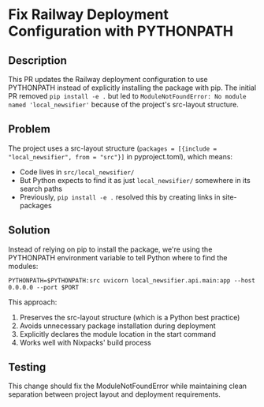 # Fix Railway Deployment Configuration with PYTHONPATH

## Description

This PR updates the Railway deployment configuration to use PYTHONPATH instead of explicitly installing the package with pip. The initial PR removed `pip install -e .` but led to `ModuleNotFoundError: No module named 'local_newsifier'` because of the project's src-layout structure.

## Problem

The project uses a src-layout structure (`packages = [{include = "local_newsifier", from = "src"}]` in pyproject.toml), which means:
- Code lives in `src/local_newsifier/`
- But Python expects to find it as just `local_newsifier/` somewhere in its search paths
- Previously, `pip install -e .` resolved this by creating links in site-packages

## Solution

Instead of relying on pip to install the package, we're using the PYTHONPATH environment variable to tell Python where to find the modules:

```
PYTHONPATH=$PYTHONPATH:src uvicorn local_newsifier.api.main:app --host 0.0.0.0 --port $PORT
```

This approach:
1. Preserves the src-layout structure (which is a Python best practice)
2. Avoids unnecessary package installation during deployment
3. Explicitly declares the module location in the start command
4. Works well with Nixpacks' build process

## Testing

This change should fix the ModuleNotFoundError while maintaining clean separation between project layout and deployment requirements.
